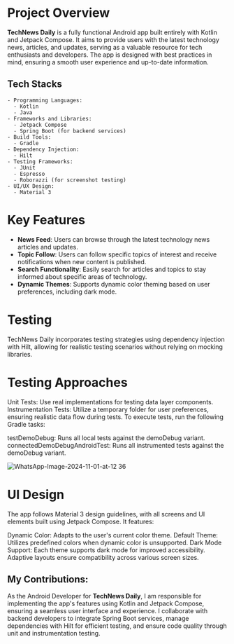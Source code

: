 # Project Overview
**TechNews Daily** is a fully functional Android app built entirely with Kotlin and Jetpack Compose. It aims to provide users with the latest technology news, articles, and updates, serving as a valuable resource for tech enthusiasts and developers. The app is designed with best practices in mind, ensuring a smooth user experience and up-to-date information.

## Tech Stacks
```plaintext
- Programming Languages: 
  - Kotlin 
  - Java 
- Frameworks and Libraries: 
  - Jetpack Compose 
  - Spring Boot (for backend services)
- Build Tools: 
  - Gradle 
- Dependency Injection: 
  - Hilt 
- Testing Frameworks: 
  - JUnit 
  - Espresso 
  - Roborazzi (for screenshot testing)
- UI/UX Design: 
  - Material 3 
```

# Key Features
- **News Feed**: Users can browse through the latest technology news articles and updates.
- **Topic Follow**: Users can follow specific topics of interest and receive notifications when new content is published.
- **Search Functionality**: Easily search for articles and topics to stay informed about specific areas of technology.
- **Dynamic Themes**: Supports dynamic color theming based on user preferences, including dark mode.

# Testing
TechNews Daily incorporates testing strategies using dependency injection with Hilt, allowing for realistic testing scenarios without relying on mocking libraries.

# Testing Approaches
Unit Tests: Use real implementations for testing data layer components.
Instrumentation Tests: Utilize a temporary folder for user preferences, ensuring realistic data flow during tests.
To execute tests, run the following Gradle tasks:

testDemoDebug: Runs all local tests against the demoDebug variant.
connectedDemoDebugAndroidTest: Runs all instrumented tests against the demoDebug variant.

![WhatsApp-Image-2024-11-01-at-12 36](https://github.com/user-attachments/assets/4fab747f-e5cf-43fd-b719-d58dee6809d4)


# UI Design
The app follows Material 3 design guidelines, with all screens and UI elements built using Jetpack Compose. It features:

Dynamic Color: Adapts to the user's current color theme.
Default Theme: Utilizes predefined colors when dynamic color is unsupported.
Dark Mode Support: Each theme supports dark mode for improved accessibility.
Adaptive layouts ensure compatibility across various screen sizes.

## My Contributions:
As the Android Developer for **TechNews Daily**, I am responsible for implementing the app's features using Kotlin and Jetpack Compose, ensuring a seamless user interface and experience. I collaborate with backend developers to integrate Spring Boot services, manage dependencies with Hilt for efficient testing, and ensure code quality through unit and instrumentation testing.
